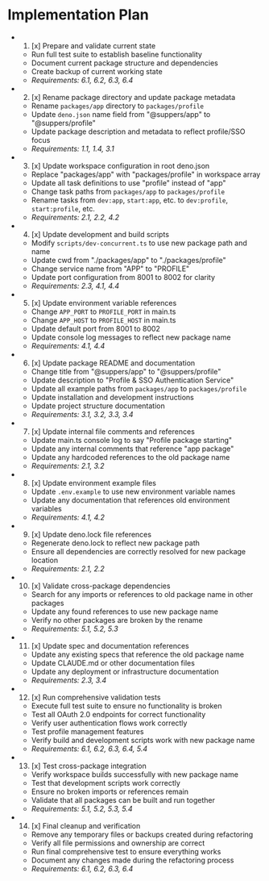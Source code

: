 # Implementation Plan

-
  1. [x] Prepare and validate current state
  - Run full test suite to establish baseline functionality
  - Document current package structure and dependencies
  - Create backup of current working state
  - _Requirements: 6.1, 6.2, 6.3, 6.4_

-
  2. [x] Rename package directory and update package metadata
  - Rename `packages/app` directory to `packages/profile`
  - Update `deno.json` name field from "@suppers/app" to "@suppers/profile"
  - Update package description and metadata to reflect profile/SSO focus
  - _Requirements: 1.1, 1.4, 3.1_

-
  3. [x] Update workspace configuration in root deno.json
  - Replace "packages/app" with "packages/profile" in workspace array
  - Update all task definitions to use "profile" instead of "app"
  - Change task paths from `packages/app` to `packages/profile`
  - Rename tasks from `dev:app`, `start:app`, etc. to `dev:profile`,
    `start:profile`, etc.
  - _Requirements: 2.1, 2.2, 4.2_

-
  4. [x] Update development and build scripts
  - Modify `scripts/dev-concurrent.ts` to use new package path and name
  - Update cwd from "./packages/app" to "./packages/profile"
  - Change service name from "APP" to "PROFILE"
  - Update port configuration from 8001 to 8002 for clarity
  - _Requirements: 2.3, 4.1, 4.4_

-
  5. [x] Update environment variable references
  - Change `APP_PORT` to `PROFILE_PORT` in main.ts
  - Change `APP_HOST` to `PROFILE_HOST` in main.ts
  - Update default port from 8001 to 8002
  - Update console log messages to reflect new package name
  - _Requirements: 4.1, 4.4_

-
  6. [x] Update package README and documentation
  - Change title from "@suppers/app" to "@suppers/profile"
  - Update description to "Profile & SSO Authentication Service"
  - Update all example paths from `packages/app` to `packages/profile`
  - Update installation and development instructions
  - Update project structure documentation
  - _Requirements: 3.1, 3.2, 3.3, 3.4_

-
  7. [x] Update internal file comments and references
  - Update main.ts console log to say "Profile package starting"
  - Update any internal comments that reference "app package"
  - Update any hardcoded references to the old package name
  - _Requirements: 2.1, 3.2_

-
  8. [x] Update environment example files
  - Update `.env.example` to use new environment variable names
  - Update any documentation that references old environment variables
  - _Requirements: 4.1, 4.2_

-
  9. [x] Update deno.lock file references
  - Regenerate deno.lock to reflect new package path
  - Ensure all dependencies are correctly resolved for new package location
  - _Requirements: 2.1, 2.2_

-
  10. [x] Validate cross-package dependencies
  - Search for any imports or references to old package name in other packages
  - Update any found references to use new package name
  - Verify no other packages are broken by the rename
  - _Requirements: 5.1, 5.2, 5.3_

-
  11. [x] Update spec and documentation references
  - Update any existing specs that reference the old package name
  - Update CLAUDE.md or other documentation files
  - Update any deployment or infrastructure documentation
  - _Requirements: 2.3, 3.4_

-
  12. [x] Run comprehensive validation tests
  - Execute full test suite to ensure no functionality is broken
  - Test all OAuth 2.0 endpoints for correct functionality
  - Verify user authentication flows work correctly
  - Test profile management features
  - Verify build and development scripts work with new package name
  - _Requirements: 6.1, 6.2, 6.3, 6.4, 5.4_

-
  13. [x] Test cross-package integration
  - Verify workspace builds successfully with new package name
  - Test that development scripts work correctly
  - Ensure no broken imports or references remain
  - Validate that all packages can be built and run together
  - _Requirements: 5.1, 5.2, 5.3, 5.4_

-
  14. [x] Final cleanup and verification
  - Remove any temporary files or backups created during refactoring
  - Verify all file permissions and ownership are correct
  - Run final comprehensive test to ensure everything works
  - Document any changes made during the refactoring process
  - _Requirements: 6.1, 6.2, 6.3, 6.4_
